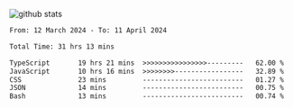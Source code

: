
![github stats](https://github-readme-stats.vercel.app/api?username=realmahd1&show_icons=true&theme=codeSTACKr&hide_rank=true&count_private=true)

<!--START_SECTION:waka-->

```txt
From: 12 March 2024 - To: 11 April 2024

Total Time: 31 hrs 13 mins

TypeScript       19 hrs 21 mins  >>>>>>>>>>>>>>>>---------   62.00 %
JavaScript       10 hrs 16 mins  >>>>>>>>-----------------   32.89 %
CSS              23 mins         -------------------------   01.27 %
JSON             14 mins         -------------------------   00.75 %
Bash             13 mins         -------------------------   00.74 %
```

<!--END_SECTION:waka-->
